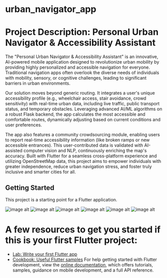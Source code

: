 # urban_navigator_app
# Project Description: Personal Urban Navigator & Accessibility Assistant
The "Personal Urban Navigator & Accessibility Assistant" is an innovative, AI-powered mobile application designed to revolutionize urban mobility by providing highly personalized and accessible navigation for everyone. Traditional navigation apps often overlook the diverse needs of individuals with mobility, sensory, or cognitive challenges, leading to significant barriers in urban environments.

Our solution moves beyond generic routing. It integrates a user's unique accessibility profile (e.g., wheelchair access, stair avoidance, crowd sensitivity) with real-time urban data, including live traffic, public transport status, and temporary obstacles. Leveraging advanced AI/ML algorithms on a robust Flask backend, the app calculates the most accessible and comfortable routes, dynamically adjusting based on current conditions and user preferences.

The app also features a community crowdsourcing module, enabling users to report real-time accessibility information (like broken ramps or new accessible entrances). This user-contributed data is validated with AI-assisted computer vision and NLP, continuously enriching the map's accuracy. Built with Flutter for a seamless cross-platform experience and utilizing OpenStreetMap data, this project aims to empower individuals with greater independence, reduce urban navigation stress, and foster truly inclusive and smarter cities for all.



## Getting Started

This project is a starting point for a Flutter application.

![image alt](https://github.com/S-Rathore25/urban_navigator_app/blob/master/Screenshot%202025-07-26%20214545.png?raw=true)
![image alt](https://github.com/S-Rathore25/urban_navigator_app/blob/master/Screenshot%202025-07-26%20214456.png?raw=true)
![image alt](https://github.com/S-Rathore25/urban_navigator_app/blob/master/Screenshot%202025-07-26%20214410.png?raw=true)
![image alt](https://github.com/S-Rathore25/urban_navigator_app/blob/master/Screenshot%202025-07-26%20214444.png?raw=true)
![image alt](https://github.com/S-Rathore25/urban_navigator_app/blob/master/Screenshot%202025-07-26%20214420.png?raw=true)
![image alt](https://github.com/S-Rathore25/urban_navigator_app/blob/master/Screenshot%202025-07-26%20214531.png?raw=true)


# A few resources to get you started if this is your first Flutter project:

- [Lab: Write your first Flutter app](https://docs.flutter.dev/get-started/codelab)
- [Cookbook: Useful Flutter samples](https://docs.flutter.dev/cookbook)
For help getting started with Flutter development, view the
[online documentation](https://docs.flutter.dev/), which offers tutorials,
samples, guidance on mobile development, and a full API reference.

